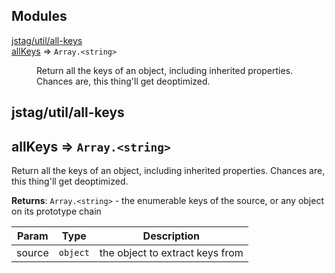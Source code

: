 ## Modules

<dl>
<dt><a href="#module_jstag/util/all-keys">jstag/util/all-keys</a></dt>
<dd></dd>
<dt><a href="#module_allKeys">allKeys</a> ⇒ <code>Array.&lt;string&gt;</code></dt>
<dd><p>Return all the keys of an object, including inherited properties. Chances are,
this thing&#39;ll get deoptimized.</p>
</dd>
</dl>

<a name="module_jstag/util/all-keys"></a>

## jstag/util/all-keys
<a name="module_allKeys"></a>

## allKeys ⇒ <code>Array.&lt;string&gt;</code>
Return all the keys of an object, including inherited properties. Chances are,
this thing'll get deoptimized.

**Returns**: <code>Array.&lt;string&gt;</code> - the enumerable keys of the source, or any object on its
    prototype chain  

| Param | Type | Description |
| --- | --- | --- |
| source | <code>object</code> | the object to extract keys from |

